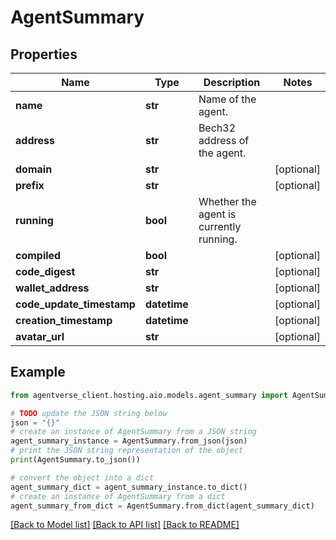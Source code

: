 # AgentSummary


## Properties

Name | Type | Description | Notes
------------ | ------------- | ------------- | -------------
**name** | **str** | Name of the agent. | 
**address** | **str** | Bech32 address of the agent. | 
**domain** | **str** |  | [optional] 
**prefix** | **str** |  | [optional] 
**running** | **bool** | Whether the agent is currently running. | 
**compiled** | **bool** |  | [optional] 
**code_digest** | **str** |  | [optional] 
**wallet_address** | **str** |  | [optional] 
**code_update_timestamp** | **datetime** |  | [optional] 
**creation_timestamp** | **datetime** |  | [optional] 
**avatar_url** | **str** |  | [optional] 

## Example

```python
from agentverse_client.hosting.aio.models.agent_summary import AgentSummary

# TODO update the JSON string below
json = "{}"
# create an instance of AgentSummary from a JSON string
agent_summary_instance = AgentSummary.from_json(json)
# print the JSON string representation of the object
print(AgentSummary.to_json())

# convert the object into a dict
agent_summary_dict = agent_summary_instance.to_dict()
# create an instance of AgentSummary from a dict
agent_summary_from_dict = AgentSummary.from_dict(agent_summary_dict)
```
[[Back to Model list]](../README.md#documentation-for-models) [[Back to API list]](../README.md#documentation-for-api-endpoints) [[Back to README]](../README.md)


